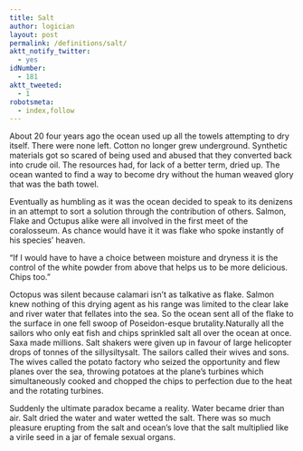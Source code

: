 ```yaml
---
title: Salt
author: logician
layout: post
permalink: /definitions/salt/
aktt_notify_twitter:
  - yes
idNumber:
  - 181
aktt_tweeted:
  - 1
robotsmeta:
  - index,follow
---
```

About 20 four years ago the ocean used up all the towels attempting to dry itself. There were none left. Cotton no longer grew underground. Synthetic materials got so scared of being used and abused that they converted back into crude oil. The resources had, for lack of a better term, dried up. The ocean wanted to find a way to become dry without the human weaved glory that was the bath towel.

Eventually as humbling as it was the ocean decided to speak to its denizens in an attempt to sort a solution through the contribution of others. Salmon, Flake and Octupus alike were all involved in the first meet of the coralosseum. As chance would have it it was flake who spoke instantly of his species&#8217; heaven.

&#8220;If I would have to have a choice between moisture and dryness it is the control of the white powder from above that helps us to be more delicious. Chips too.&#8221;

Octopus was silent because calamari isn&#8217;t as talkative as flake. Salmon knew nothing of this drying agent as his range was limited to the clear lake and river water that fellates into the sea. So the ocean sent all of the flake to the surface in one fell swoop of Poseidon-esque brutality.Naturally all the sailors who only eat fish and chips sprinkled salt all over the ocean at once. Saxa made millions. Salt shakers were given up in favour of large helicopter drops of tonnes of the sillysiltysalt. The sailors called their wives and sons. The wives called the potato factory who seized the opportunity and flew planes over the sea, throwing potatoes at the plane&#8217;s turbines which simultaneously cooked and chopped the chips to perfection due to the heat and the rotating turbines.

Suddenly the ultimate paradox became a reality. Water became drier than air. Salt dried the water and water wetted the salt. There was so much pleasure erupting from the salt and ocean&#8217;s love that the salt multiplied like a virile seed in a jar of female sexual organs.